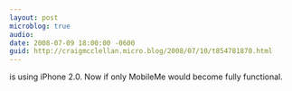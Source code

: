 ```yaml
---
layout: post
microblog: true
audio: 
date: 2008-07-09 18:00:00 -0600
guid: http://craigmcclellan.micro.blog/2008/07/10/t854781870.html
---
```

is using iPhone 2.0. Now if only MobileMe would become fully functional.

